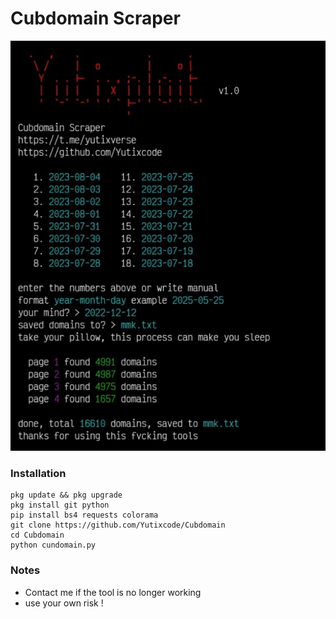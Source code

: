 # Cubdomain Scraper
![screenshot](./ss.jpg)


### Installation
```
pkg update && pkg upgrade
pkg install git python
pip install bs4 requests colorama
git clone https://github.com/Yutixcode/Cubdomain
cd Cubdomain
python cundomain.py
```
### Notes
- Contact me if the tool is no longer working
- use your own risk !
